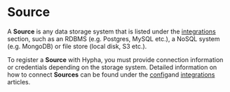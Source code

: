 # Source

A **Source** is any data storage system that is listed under the [integrations](../documentation/integrations/ "mention") section, such as an RDBMS (e.g. Postgres, MySQL etc.), a NoSQL system (e.g. MongoDB) or file store (local disk, S3 etc.).



To register a **Source** with Hypha, you must provide connection information or credentials depending on the storage system. Detailed information on how to connect **Sources** can be found under the [config](../documentation/config/ "mention")and [integrations](../documentation/integrations/ "mention") articles.



